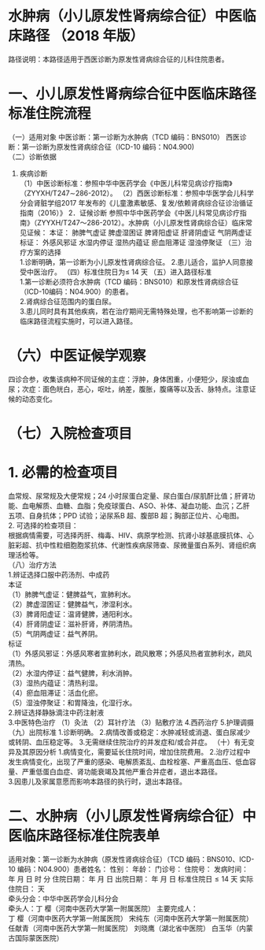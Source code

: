 # 水肿病（小儿原发性肾病综合征）中医临床路径 （2018 年版）  
路径说明：本路径适用于西医诊断为原发性肾病综合征的儿科住院患者。  
# 一、小儿原发性肾病综合征中医临床路径标准住院流程  
（一）适用对象 中医诊断：第一诊断为水肿病（TCD 编码：BNS010） 西医诊断：第一诊断为原发性肾病综合征（ICD-10 编码：N04.900)  
（二）诊断依据  
1. 疾病诊断  
（1）中医诊断标准：参照中华中医药学会《中医儿科常见病诊疗指南》（ZYYXH/T247$\sim$286-2012）。 （2）西医诊断标准：参照中华医学会儿科学分会肾脏学组2017 年发布的《儿童激素敏感、复发/依赖肾病综合征诊治循证指南（2016）》 2．证候诊断  参照中华中医药学会《中医儿科常见病诊疗指南》（ZYYXH/T247～286-2012）。水肿病（小儿原发性肾病综合征）临床常见证候： 本证： 肺脾气虚证  脾虚湿困证  脾肾阳虚证  肝肾阴虚证  气阴两虚证  标证： 外感风邪证 水湿内停证 湿热内蕴证  瘀血阻滞证  湿浊停聚证 （三）治疗方案的选择  
1.诊断明确，第一诊断为小儿原发性肾病综合征。 2.患儿适合，监护人同意接受中医治疗。 （四）标准住院日为$\leqslant~14$ 天 （五）进入路径标准  
1.第一诊断必须符合水肿病（TCD 编码：BNS010）和原发性肾病综合征（ICD-10编码：N04.900）的患者。  
2.肾病综合征范围内的蛋白尿。  
3.患儿同时具有其他疾病，若在治疗期间无需特殊处理，也不影响第一诊断的临床路径流程实施时，可以进入路径。  
# （六）中医证候学观察  
四诊合参，收集该病种不同证候的主症：浮肿，身体困重，小便短少，尿浊或血尿；次症：面色㿠白，恶心，呕吐，纳差，腹胀，腹痛等以及舌、脉特点。注意证候的动态变化。  
# （七）入院检查项目  
# 1. 必需的检查项目  
血常规、尿常规及大便常规；24 小时尿蛋白定量、尿白蛋白/尿肌酐比值；肝肾功能、血电解质、血糖、血脂；免疫球蛋白、ASO、补体、凝血功能、血沉；乙肝五项、自身抗体；PPD 试验；泌尿系B 超、腹部B 超；胸部正位片、心电图。  
2. 可选择的检查项目：  
根据病情需要，可选择丙肝、梅毒、HIV、病原学检测、抗肾小球基底膜抗体、心脏彩超、抗中性粒细胞胞浆抗体、代谢性疾病尿筛查、尿微量蛋白系列、肾组织病理活检等。  
（八）治疗方法  
1.辨证选择口服中药汤剂、中成药  
本证  
（1）肺脾气虚证：健脾益气，宣肺利水。  
（2）脾虚湿困证：健脾益气，渗湿利水。  
（3）脾肾阳虚证：温肾健脾，通阳利水。  
（4）肝肾阴虚证：滋补肝肾，养阴清热。  
（5）气阴两虚证：益气养阴。  
标证  
（1）外感风邪证：外感风寒者宣肺利水，疏风散寒；外感风热者宣肺利水，疏风清热。  
（2）水湿内停证：益气健脾，利水消肿。  
（3）湿热内蕴证：清热利湿。  
（4）瘀血阻滞证：活血化瘀。  
（5）湿浊停聚证：和胃降浊，化湿行水。  
2.辨证选择静脉滴注中药注射液  
3.中医特色治疗 （1）灸法 （2）耳针疗法 （3）贴敷疗法 4.西药治疗  5.护理调摄 （九）出院标准 1.诊断明确。 2.病情改善或稳定：水肿减轻或消退、蛋白尿减少或转阴、血压稳定等。 3.无需继续住院治疗的并发症和/或合并症。 （十）有无变异及其原因分析 1.病情变化，需要延长住院时间，增加住院费用。 2.治疗过程中发生病情变化，出现了严重的感染、电解质紊乱、血栓栓塞、严重高血压、低血容量、严重低蛋白血症、肾功能衰竭及其他严重合并症者，退出本路径。  
3.因患儿及家属意愿而影响本路径的执行时，退出本路径。  
# 二、水肿病（小儿原发性肾病综合征）中医临床路径标准住院表单  
适用对象：第一诊断为水肿病（原发性肾病综合征）（TCD 编码：BNS010、ICD-10 编码：N04.900）患者姓名：          性别：    年龄：    门诊号：         住院号：            发病时间：   年  月  日  时  分  住院日期：   年  月  日 出院日期：   年  月   日 标准住院日${\leqslant}14$ 天               实际住院日：     天  
牵头分会：中华中医药学会儿科分会  
牵头人：丁  樱（河南中医药大学第一附属医院） 主要完成人：  
丁  樱（河南中医药大学第一附属医院） 宋纯东（河南中医药大学第一附属医院） 任献青（河南中医药大学第一附属医院） 刘晓鹰（湖北省中医院） 白玉华（内蒙古国际蒙医医院）  